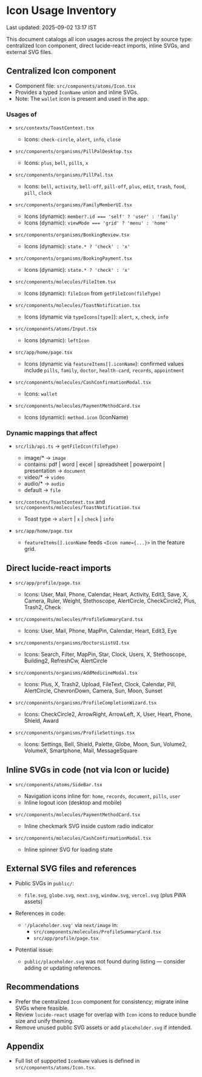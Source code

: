 # Icon Usage Inventory

Last updated: 2025-09-02 13:17 IST

This document catalogs all icon usages across the project by source type: centralized Icon component, direct lucide-react imports, inline SVGs, and external SVG files.

## Centralized Icon component

- Component file: `src/components/atoms/Icon.tsx`
- Provides a typed `IconName` union and inline SVGs.
- Note: The `wallet` icon is present and used in the app.

### Usages of <Icon name=...>

- `src/contexts/ToastContext.tsx`
  - Icons: `check-circle`, `alert`, `info`, `close`

- `src/components/organisms/PillPalDesktop.tsx`
  - Icons: `plus`, `bell`, `pills`, `x`

- `src/components/organisms/PillPal.tsx`
  - Icons: `bell`, `activity`, `bell-off`, `pill-off`, `plus`, `edit`, `trash`, `food`, `pill`, `clock`

- `src/components/organisms/FamilyMemberUI.tsx`
  - Icons (dynamic): `member?.id === 'self' ? 'user' : 'family'`
  - Icons (dynamic): `viewMode === 'grid' ? 'menu' : 'home'`

- `src/components/organisms/BookingReview.tsx`
  - Icons (dynamic): `state.* ? 'check' : 'x'`

- `src/components/organisms/BookingPayment.tsx`
  - Icons (dynamic): `state.* ? 'check' : 'x'`

- `src/components/molecules/FileItem.tsx`
  - Icons (dynamic): `fileIcon` from `getFileIcon(fileType)`

- `src/components/molecules/ToastNotification.tsx`
  - Icons (dynamic via `typeIcons[type]`): `alert`, `x`, `check`, `info`

- `src/components/atoms/Input.tsx`
  - Icons (dynamic): `leftIcon`

- `src/app/home/page.tsx`
  - Icons (dynamic via `featureItems[].iconName`): confirmed values include `pills`, `family`, `doctor`, `health-card`, `records`, `appointment`

- `src/components/molecules/CashConfirmationModal.tsx`
  - Icons: `wallet`

- `src/components/molecules/PaymentMethodCard.tsx`
  - Icons (dynamic): `method.icon` (IconName)

### Dynamic mappings that affect <Icon>

- `src/lib/api.ts` → `getFileIcon(fileType)`
  - image/* → `image`
  - contains: pdf | word | excel | spreadsheet | powerpoint | presentation → `document`
  - video/* → `video`
  - audio/* → `audio`
  - default → `file`

- `src/contexts/ToastContext.tsx` and `src/components/molecules/ToastNotification.tsx`
  - Toast type → `alert` | `x` | `check` | `info`

- `src/app/home/page.tsx`
  - `featureItems[].iconName` feeds `<Icon name={...}>` in the feature grid.

## Direct lucide-react imports

- `src/app/profile/page.tsx`
  - Icons: User, Mail, Phone, Calendar, Heart, Activity, Edit3, Save, X, Camera, Ruler, Weight, Stethoscope, AlertCircle, CheckCircle2, Plus, Trash2, Check

- `src/components/molecules/ProfileSummaryCard.tsx`
  - Icons: User, Mail, Phone, MapPin, Calendar, Heart, Edit3, Eye

- `src/components/organisms/DoctorsListUI.tsx`
  - Icons: Search, Filter, MapPin, Star, Clock, Users, X, Stethoscope, Building2, RefreshCw, AlertCircle

- `src/components/organisms/AddMedicineModal.tsx`
  - Icons: Plus, X, Trash2, Upload, FileText, Clock, Calendar, Pill, AlertCircle, ChevronDown, Camera, Sun, Moon, Sunset

- `src/components/organisms/ProfileCompletionWizard.tsx`
  - Icons: CheckCircle2, ArrowRight, ArrowLeft, X, User, Heart, Phone, Shield, Award

- `src/components/organisms/ProfileSettings.tsx`
  - Icons: Settings, Bell, Shield, Palette, Globe, Moon, Sun, Volume2, VolumeX, Smartphone, Mail, MessageSquare

## Inline SVGs in code (not via Icon or lucide)

- `src/components/atoms/SideBar.tsx`
  - Navigation icons inline for: `home`, `records`, `document`, `pills`, `user`
  - Inline logout icon (desktop and mobile)

- `src/components/molecules/PaymentMethodCard.tsx`
  - Inline checkmark SVG inside custom radio indicator

- `src/components/molecules/CashConfirmationModal.tsx`
  - Inline spinner SVG for loading state

## External SVG files and references

- Public SVGs in `public/`:
  - `file.svg`, `globe.svg`, `next.svg`, `window.svg`, `vercel.svg` (plus PWA assets)

- References in code:
  - `'/placeholder.svg'` via `next/image` in:
    - `src/components/molecules/ProfileSummaryCard.tsx`
    - `src/app/profile/page.tsx`

- Potential issue:
  - `public/placeholder.svg` was not found during listing — consider adding or updating references.

## Recommendations

- Prefer the centralized `Icon` component for consistency; migrate inline SVGs where feasible.
- Review `lucide-react` usage for overlap with `Icon` icons to reduce bundle size and unify theming.
- Remove unused public SVG assets or add `placeholder.svg` if intended.

## Appendix

- Full list of supported `IconName` values is defined in `src/components/atoms/Icon.tsx`.
